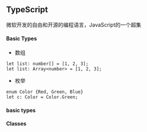 ## TypeScript
微软开发的自由和开源的编程语言，JavaScript的一个超集

#### Basic Types
* 数组
```
let list: number[] = [1, 2, 3];
let list: Array<number> = [1, 2, 3];
```
* 枚举
```
enum Color {Red, Green, Blue}
let c: Color = Color.Green;
```

#### basic types

#### Classes
